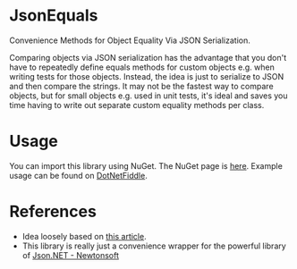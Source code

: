 # JsonEquals

Convenience Methods for Object Equality Via JSON Serialization.

Comparing objects via JSON serialization has the advantage that you don't have to repeatedly define equals methods for custom objects e.g. when writing tests for those objects. Instead, the idea is just to serialize to JSON and then compare the strings. It may not be the fastest way to compare objects, but for small objects e.g. used in unit tests, it's ideal and saves you time having to write out separate custom equality methods per class. 

# Usage

You can import this library using NuGet. The NuGet page is [here](https://www.nuget.org/packages/JsonEquals/). Example usage can be found on [DotNetFiddle](https://dotnetfiddle.net/7VKqrl).

# References

 * Idea loosely based on [this article](https://beribey.medium.com/deep-compare-2-object-in-c-ff1191346736).
 * This library is really just a convenience wrapper for the powerful library of [Json.NET - Newtonsoft](https://www.newtonsoft.com/json)
